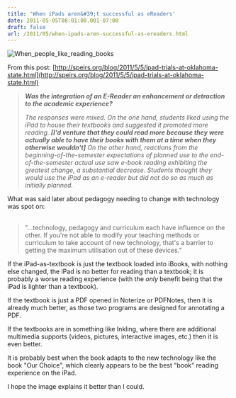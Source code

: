 ```yaml
---
title: 'When iPads aren&#39;t successful as eReaders'
date: 2011-05-05T08:01:00.001-07:00
draft: false
url: /2011/05/when-ipads-aren-successful-as-ereaders.html
---
```


![When_people_like_reading_books](http://posterous.com/getfile/files.posterous.com/jethrojones/MZ7BATW3WZM3BloRs7KSAJjxrJloG6dybwRyNevnpWr5vGEXKXtXW9wfvu4O/When_people_like_reading_books.jpg)

From this post: [http://speirs.org/blog/2011/5/5/ipad-trials-at-oklahoma-state.html](http://speirs.org/blog/2011/5/5/ipad-trials-at-oklahoma-state.html)

> _**Was the integration of an E-Reader an enhancement or detraction to the academic experience?**_
> 
> _The responses were mixed. On the one hand, students liked using the iPad to house their textbooks and suggested it promoted more reading. **\[I'd venture that they could read more because they were actually able to have their books with them at a time when they otherwise wouldn't\]** On the other hand, reactions from the beginning-of-the-semester expectations of planned use to the end-of-the-semester actual use saw e-book reading exhibiting the greatest change, a substantial decrease. Students thought they would use the iPad as an e-reader but did not do so as much as initially planned._

What was said later about pedagogy needing to change with technology was spot on:  
   

> "...technology, pedagogy and curriculum each have influence on the other. If you're not able to modify your teaching methods or curriculum to take account of new technology, that's a barrier to getting the maximum utilisation out of these devices."  

  
If the iPad-as-textbook is just the textbook loaded into iBooks, with nothing else changed, the iPad is no better for reading than a textbook; it is probably a worse reading experience (with the _only_ benefit being that the iPad is lighter than a textbook).

If the textbook is just a PDF opened in Noterize or PDFNotes, then it is already much better, as those two programs are designed for annotating a PDF.

If the textbooks are in something like Inkling, where there are additional multimedia supports (videos, pictures, interactive images, etc.) then it is even better.

It is probably best when the book adapts to the new technology like the book "Our Choice", which clearly appears to be the best "book" reading experience on the iPad.

I hope the image explains it better than I could.